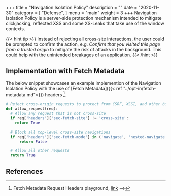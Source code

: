 +++
title = "Navigation Isolation Policy"
description = ""
date = "2020-11-30"
category = [
    "Defense",
]
menu = "main"
weight = 3
+++
Navigation Isolation Policy is a server-side protection mechanism intended to mitigate clickjacking, reflected XSS and some XS-Leaks that take use of the window contexts.

{{< hint tip >}}
Instead of rejecting all cross-site interactions, the user could be prompted to confirm the action, e.g. *Confirm that you visited this page from a trusted origin* to mitigate the risk of attacks in the background. This could help with the unintended breakages of an application.
{{< /hint >}}

## Implementation with Fetch Metadata

The below snippet showcases an example implemention of the Navigation Isolation Policy with the use of [Fetch Metadata]({{< ref "../opt-in/fetch-metadata.md">}}) headers [^secmetadata].

```py
# Reject cross-origin requests to protect from CSRF, XSSI, and other bugs
def allow_request(req):
  # Allow any request that is not cross-site
  if req['headers']['sec-fetch-site'] != 'cross-site':
    return True

  # Block all top-level cross-site navigations
  if req['headers']['sec-fetch-mode'] in ('navigate', 'nested-navigate'):
      return False

  # Allow all other requests
  return True
```
## References
[^secmetadata]: Fetch Metadata Request Headers playground, [link](https://secmetadata.appspot.com/) -->
